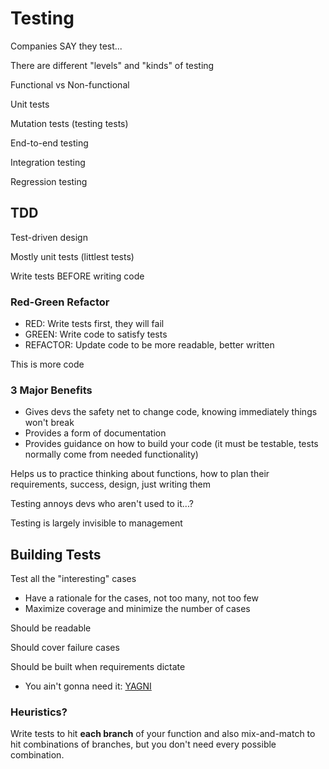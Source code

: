 # Testing #

Companies SAY they test...

There are different "levels" and "kinds" of testing

Functional vs Non-functional

Unit tests

Mutation tests (testing tests)

End-to-end testing

Integration testing

Regression testing

## TDD ##

Test-driven design

Mostly unit tests (littlest tests)

Write tests BEFORE writing code

### Red-Green Refactor ###

* RED: Write tests first, they will fail
* GREEN: Write code to satisfy tests
* REFACTOR: Update code to be more readable, better written

This is more code

### 3 Major Benefits ###

* Gives devs the safety net to change code, knowing immediately things won't break
* Provides a form of documentation
* Provides guidance on how to build your code (it must be testable, tests normally come from needed functionality)

Helps us to practice thinking about functions, how to plan their requirements, success, design, just writing them

Testing annoys devs who aren't used to it...?

Testing is largely invisible to management

## Building Tests ##

Test all the "interesting" cases

* Have a rationale for the cases, not too many, not too few
* Maximize coverage and minimize the number of cases

Should be readable

Should cover failure cases

Should be built when requirements dictate

* You ain't gonna need it: [YAGNI](https://en.wikipedia.org/wiki/You_aren%27t_gonna_need_it)

### Heuristics? ###

Write tests to hit **each branch** of your function and also mix-and-match to hit combinations of branches, but you don't need every possible combination.
